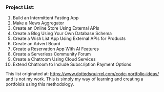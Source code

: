 ### Project List:

1. Build an Intermittent Fasting App
2. Make a News Aggregator
3. Create an Online Store Using External APIs
4. Create a Blog Using Your Own Database Schema
5. Create a Wish List App Using External APIs for Products
6. Create an Advert Board
7. Create a Reservation App With AI Features
8. Create a Serverless Community Forum
9. Create a Chatroom Using Cloud Services
10. Extend Chatroom to Include Subscription Payment Options

This list originated at: https://www.dottedsquirrel.com/code-portfolio-ideas/ and is not my work. This is simply my way of learning and creating a portfolois using this methodology.
